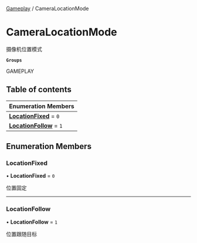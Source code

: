 [Gameplay](../groups/Gameplay.Gameplay.md) / CameraLocationMode

# CameraLocationMode <Badge type="tip" text="Enumeration" /> <Score text="CameraLocationMode" />

摄像机位置模式

**`Groups`**

GAMEPLAY

## Table of contents

| Enumeration Members |
| :-----|
| **[LocationFixed](Gameplay.CameraLocationMode.md#locationfixed)** = ``0`` <br> |
| **[LocationFollow](Gameplay.CameraLocationMode.md#locationfollow)** = ``1`` <br> |

## Enumeration Members

### LocationFixed <Score text="LocationFixed" /> 

• **LocationFixed** = ``0``

位置固定

___

### LocationFollow <Score text="LocationFollow" /> 

• **LocationFollow** = ``1``

位置跟随目标
